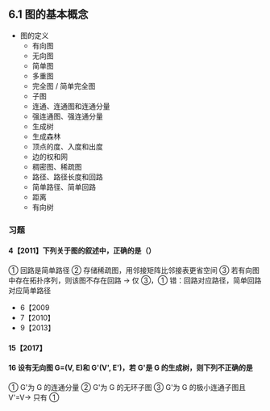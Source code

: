 ## 6.1 图的基本概念

- 图的定义
  - 有向图
  - 无向图
  - 简单图
  - 多重图
  - 完全图 / 简单完全图
  - 子图
  - 连通、连通图和连通分量
  - 强连通图、强连通分量
  - 生成树
  - 生成森林
  - 顶点的度、入度和出度
  - 边的权和网
  - 稠密图、稀疏图
  - 路径、路径长度和回路
  - 简单路径、简单回路
  - 距离
  - 有向树

### 习题

#### 4【2011】下列关于图的叙述中，正确的是（）

① 回路是简单路径
② 存储稀疏图，用邻接矩阵比邻接表更省空间
③ 若有向图中存在拓扑序列，则该图不存在回路 → 仅 ③，① 错：回路对应路径，简单回路对应简单路径

- 6【2009
- 7【2010】
- 9【2013】

#### 15【2017】

#### 16 设有无向图 G=(V, E)和 G'(V', E')，若 G'是 G 的生成树，则下列不正确的是

① G'为 G 的连通分量
② G'为 G 的无环子图
③ G'为 G 的极小连通子图且 V'=V→ 只有 ①
